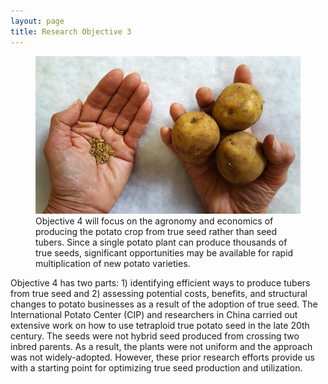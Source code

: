 ```yaml
---
layout: page
title: Research Objective 3
---
```

<figure>
<img alt="potato" src="/tubers.jpg" style="width:700px;height:500;"/>
<figcaption> Objective 4 will focus on the agronomy and economics of producing the potato crop from true seed rather than seed tubers. Since a single potato plant can produce thousands of true seeds, significant opportunities may be available for rapid multiplication of new potato varieties.</figcaption>
</figure>

Objective 4 has two parts: 1) identifying efficient ways to produce tubers from true seed and 2) assessing potential costs, benefits, and structural changes to potato businesses as a result of the adoption of true seed. The International Potato Center (CIP) and researchers in China carried out extensive work on how to use tetraploid true potato seed in the late 20th century. The seeds were not hybrid seed produced from crossing two inbred parents. As a result, the plants were not uniform and the approach was not widely-adopted. However, these prior research efforts provide us with a starting point for optimizing true seed production and utilization.
